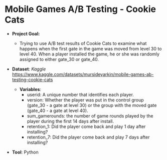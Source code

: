 # Mobile Games A/B Testing - Cookie Cats
- **Project Goal:**
  - Trying to use A/B test results of Cookie Cats to examine what happens when the first gate in the game was moved from level 30 to level 40. When a player installed the game, he or she was randomly assigned to either gate_30 or gate_40.

- **Dataset**: *Kaggle*     https://www.kaggle.com/datasets/mursideyarkin/mobile-games-ab-testing-cookie-cats
  - **Variables**:
    - userid: A unique number that identifies each player.
    - version: Whether the player was put in the control group (gate_30 - a gate at level 30) or the group with the moved gate (gate_40 - a gate at level 40).
    - sum_gamerounds: the number of game rounds played by the player during the first 14 days after install.
    - retention_1: Did the player come back and play 1 day after installing?
    - retention_7: Did the player come back and play 7 days after installing?
- **Tool**: Python

